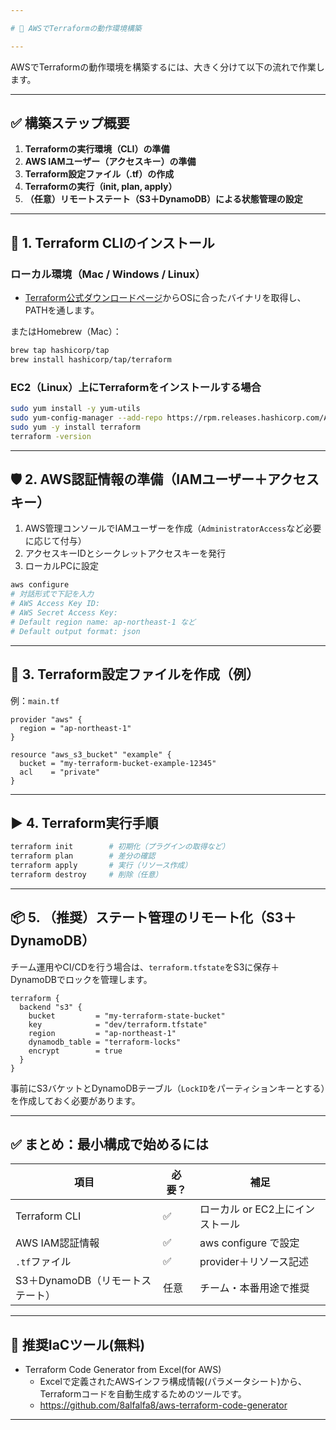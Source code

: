 ```yaml
---

# 🎯 AWSでTerraformの動作環境構築

---
```


AWSでTerraformの動作環境を構築するには、大きく分けて以下の流れで作業します。

---

## ✅ 構築ステップ概要

1. **Terraformの実行環境（CLI）の準備**
2. **AWS IAMユーザー（アクセスキー）の準備**
3. **Terraform設定ファイル（.tf）の作成**
4. **Terraformの実行（init, plan, apply）**
5. **（任意）リモートステート（S3＋DynamoDB）による状態管理の設定**

---

## 🧰 1. Terraform CLIのインストール

### ローカル環境（Mac / Windows / Linux）

* [Terraform公式ダウンロードページ](https://developer.hashicorp.com/terraform/downloads)からOSに合ったバイナリを取得し、PATHを通します。

またはHomebrew（Mac）：

```bash
brew tap hashicorp/tap
brew install hashicorp/tap/terraform
```

### EC2（Linux）上にTerraformをインストールする場合

```bash
sudo yum install -y yum-utils
sudo yum-config-manager --add-repo https://rpm.releases.hashicorp.com/AmazonLinux/hashicorp.repo
sudo yum -y install terraform
terraform -version
```

---

## 🛡️ 2. AWS認証情報の準備（IAMユーザー＋アクセスキー）

1. AWS管理コンソールでIAMユーザーを作成（`AdministratorAccess`など必要に応じて付与）
2. アクセスキーIDとシークレットアクセスキーを発行
3. ローカルPCに設定

```bash
aws configure
# 対話形式で下記を入力
# AWS Access Key ID:
# AWS Secret Access Key:
# Default region name: ap-northeast-1 など
# Default output format: json
```

---

## 📁 3. Terraform設定ファイルを作成（例）

例：`main.tf`

```hcl
provider "aws" {
  region = "ap-northeast-1"
}

resource "aws_s3_bucket" "example" {
  bucket = "my-terraform-bucket-example-12345"
  acl    = "private"
}
```

---

## ▶ 4. Terraform実行手順

```bash
terraform init        # 初期化（プラグインの取得など）
terraform plan        # 差分の確認
terraform apply       # 実行（リソース作成）
terraform destroy     # 削除（任意）
```

---

## 📦 5. （推奨）ステート管理のリモート化（S3＋DynamoDB）

チーム運用やCI/CDを行う場合は、`terraform.tfstate`をS3に保存＋DynamoDBでロックを管理します。

```hcl
terraform {
  backend "s3" {
    bucket         = "my-terraform-state-bucket"
    key            = "dev/terraform.tfstate"
    region         = "ap-northeast-1"
    dynamodb_table = "terraform-locks"
    encrypt        = true
  }
}
```

事前にS3バケットとDynamoDBテーブル（`LockID`をパーティションキーとする）を作成しておく必要があります。

---

## ✅ まとめ：最小構成で始めるには

| 項目                    | 必要？ | 補足                  |
| --------------------- | --- | ------------------- |
| Terraform CLI         | ✅   | ローカル or EC2上にインストール |
| AWS IAM認証情報           | ✅   | aws configure で設定   |
| `.tf`ファイル             | ✅   | provider＋リソース記述     |
| S3＋DynamoDB（リモートステート） | 任意  | チーム・本番用途で推奨         |

---
## 📝 推奨IaCツール(無料)

* Terraform Code Generator from Excel(for AWS)
  - Excelで定義されたAWSインフラ構成情報(パラメータシート)から、Terraformコードを自動生成するためのツールです。
  - https://github.com/8alfalfa8/aws-terraform-code-generator
---

